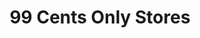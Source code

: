 ---
title: "99 Cents Only Stores"
url: /montebello/99-cents-only-stores-via-campo/
shop: Kramladen
---